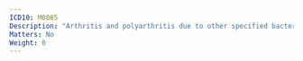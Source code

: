 ```yaml
---
ICD10: M0085
Description: "Arthritis and polyarthritis due to other specified bacterial agents: Pelvic region and thigh"
Matters: No
Weight: 0
---
```


